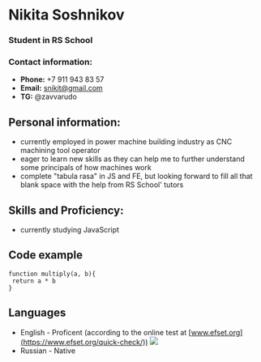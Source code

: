 # Nikita Soshnikov

### Student in RS School

### Contact information:
  * __Phone:__ +7 911 943 83 57
  * __Email:__ snikit@gmail.com
  * __TG:__ @zavvarudo

## Personal information:
  * currently employed in power machine building industry as CNC machining tool operator
  * eager to learn new skills as they can help me to further understand some principals of how machines work
  * complete "tabula rasa" in JS and FE, but looking forward to fill all that blank space with the help from RS School' tutors

## Skills and Proficiency:
  * currently studying JavaScript

## Code example

```
function multiply(a, b){
 return a * b
}
```
## Languages
  * English - Proficent (according to the online test at [www.efset.org](https://www.efset.org/quick-check/))
  ![](https://github.com/nik-girevik/rsschool-cv/blob/gh-pages/photo_2022-06-02_18-54-06.jpg?raw=true)
  * Russian - Native
